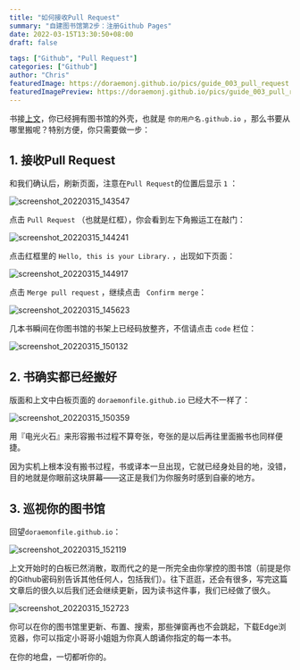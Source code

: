 ```yaml
---
title: "如何接收Pull Request"
summary: "自建图书馆第2步：注册Github Pages"
date: 2022-03-15T13:30:50+08:00
draft: false

tags: ["Github", "Pull Request"]
categories: ["Github"]
author: "Chris"
featuredImage: https://doraemonj.github.io/pics/guide_003_pull_request.png
featuredImagePreview: https://doraemonj.github.io/pics/guide_003_pull_request.png
---
```


书接[上文](https://doraemonj.github.io/guide/create_github_pages/)，你已经拥有图书馆的外壳，也就是 `你的用户名.github.io` ，那么书要从哪里搬呢？特别方便，你只需要做一步：

## 1. 接收Pull Request

和我们确认后，刷新页面，注意在`Pull Request`的位置后显示 `1` ：

![screenshot_20220315_143547](https://doraemonj.github.io/pics/screenshot_20220315_143547.png)

点击 `Pull Request` （也就是红框），你会看到左下角搬运工在敲门：

![screenshot_20220315_144241](https://doraemonj.github.io/pics/screenshot_20220315_144241.png)

点击红框里的 `Hello, this is your Library.` ，出现如下页面：

![screenshot_20220315_144917](https://doraemonj.github.io/pics/screenshot_20220315_144917.png)

点击 `Merge pull request` ，继续点击 ` Confirm merge`：

![screenshot_20220315_145623](https://doraemonj.github.io/pics/screenshot_20220315_145623.png)

几本书瞬间在你图书馆的书架上已经码放整齐，不信请点击 `code` 栏位：

![screenshot_20220315_150132](https://doraemonj.github.io/pics/screenshot_20220315_150132.png)

## 2. 书确实都已经搬好

版面和上文中白板页面的 `doraemonfile.github.io` 已经大不一样了：

![screenshot_20220315_150359](https://doraemonj.github.io/pics/screenshot_20220315_150359.png)

用『电光火石』来形容搬书过程不算夸张，夸张的是以后再往里面搬书也同样便捷。

因为实机上根本没有搬书过程，书或译本一旦出现，它就已经身处目的地，没错，目的地就是你眼前这块屏幕——这正是我们为你服务时感到自豪的地方。

## 3. 巡视你的图书馆

回望`doraemonfile.github.io`：

![screenshot_20220315_152119](https://doraemonj.github.io/pics/screenshot_20220315_152119.png)

上文开始时的白板已然消散，取而代之的是一所完全由你掌控的图书馆（前提是你的Github密码别告诉其他任何人，包括我们）。往下逛逛，还会有很多，写完这篇文章后的很久以后我们还会继续更新，因为读书这件事，我们已经做了很久。

![screenshot_20220315_152723](https://doraemonj.github.io/pics/screenshot_20220315_152723.png)

你可以在你的图书馆里更新、布置、搜索，那些弹窗再也不会跳起，下载Edge浏览器，你可以指定小哥哥小姐姐为你真人朗诵你指定的每一本书。

在你的地盘，一切都听你的。
